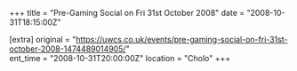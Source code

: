 +++
title = "Pre-Gaming Social on Fri 31st October 2008"
date = "2008-10-31T18:15:00Z"

[extra]
original = "https://uwcs.co.uk/events/pre-gaming-social-on-fri-31st-october-2008-1474489014905/"    
ent_time = "2008-10-31T20:00:00Z"
location = "Cholo"
+++



